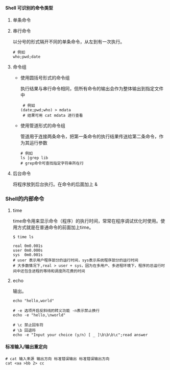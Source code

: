 #### Shell 可识别的命令类型

1. 单条命令

2. 串行命令

   以分号的形式隔开不同的单条命令，从左到有一次执行。

   ```shell
   # 例如
   who;pwd;date
   ```

3. 命令组

   * 使用圆括号形式的命令组

     执行结果与串行命令相同，但所有命令的输出会作为整体输出到指定文件中

     ```shell
      # 例如
     (date;pwd;who) > mdata
      # 结果可用 cat mdata 进行查看
     ```

   * 使用管道形式的命令组

     管道用于连接两条命令，把第一条命令的执行结果传送给第二条命令，作为其运行参数

     ```shell
     # 例如
     ls |grep lib
     # grep命令可查找指定字符串所在行
     ```

4. 后台命令

   将程序放到后台执行。在命令的后面加上 & 

### Shell的内部命令

1. time

   time命令用来显示命令（程序）的执行时间，常常在程序调试优化时使用。使用方式就是在普通命令的前面加上time。

   ```shell
   $ time ls
   
   real	0m0.001s
   user	0m0.000s
   sys	0m0.001s
   # user 表示用户程序部分的运行时间，sys表示系统程序部分的运行时间
   # 大多数情况下,real > user + sys，因为在多用户、多进程环境下，程序的总运行时间中还包含进程的等待和调度所花费的时间
   ```

2. echo

   输出。

   ```shell
   echo "hello,world"
   ```

   ```shell
   # -e 选项开启反斜线的转义功能 -n表示禁止换行
   echo -e "hello,\nworld"
   ```

   ```shell
   # \c 禁止回车符
   # \b 回退符
   echo -e "Input your choice (y/n) [ _ ]\b\b\b\c";read answer
   ```


#### 标准输入/输出重定向

```shell
# cat 输入来源 输出方向 标准错误输出 标准错误输出方向
cat <aa >bb 2> cc
```




